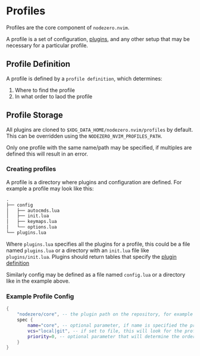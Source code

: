 # Profiles

Profiles are the core component of `nodezero.nvim`.

A profile is a set of configuration, [plugins](./plugins.md), and any other setup that may be necessary for a particular profile.


## Profile Definition

A profile is defined by a `profile definition`, which determines:

1. Where to find the profile
2. In what order to laod the profile

## Profile Storage

All plugins are cloned to `$XDG_DATA_HOME/nodezero.nvim/profiles` by default. This can be overridden using the `NODEZERO_NVIM_PROFILES_PATH`.


Only one profile with the same name/path may be specified, if multiples are defined this will result in an error.


### Creating profiles

A profile is a directory where plugins and configuration are defined. For example a profile may look like this: 

```txt
.
├── config
│   ├── autocmds.lua
│   ├── init.lua
│   ├── keymaps.lua
│   └── options.lua
└── plugins.lua
```

Where `plugins.lua` specifies all the plugins for a profile, this could be a file named `plugins.lua` or a directory with an `init.lua` file like `plugins/init.lua`. Plugins should return tables that specify the [plugin definition](./plugins.md)

Similarly config may be defined as a file named `config.lua` or a directory like in the example above. 


### Example Profile Config

```lua
{
    "nodezero/core", -- the plugin path on the repository, for example nodezero/core would correspond to ${NVIM_PROFILE_REPOSITORY}/nodezero/core
    spec {
        name="core", -- optional parameter, if name is specified the profile will be cloned at, if not specified it will be cloned at a normalized path based on the repository path. For example if spec.name is not specified it will be cloned and the plugin path is 'nodezero/core' it will be cloned at `nodezero-core``
        vcs="local|git", -- if set to file, this will look for the profile on the local file system at $HOME/.local/share/nodezero.nvim/profiles, defaults to `git` 
        priority=0, -- optional parameter that will determine the order in which profiles are loaded, and subsequently how merges of common plugins will be handled. The lowest priority is 0. The higher priority profile will always override any conflicts will lower priority profiles. If no priority is set profiles will be loaded according to lexigraphical order 
    }
}
```



